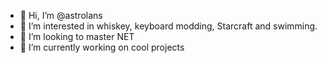 - 👋 Hi, I’m @astrolans
- 👀 I’m interested in whiskey, keyboard modding, Starcraft and swimming.
- 🏀 I’m looking to master NET
- 🌱 I’m currently working on cool projects
<!--- - 💞️ I’m looking to collaborate on ... --->
<!--- - 📫 How to reach me ... --->

<!---
astrolans/astrolans is a ✨ special ✨ repository because its `README.md` (this file) appears on your GitHub profile.
You can click the Preview link to take a look at your changes.
--->
